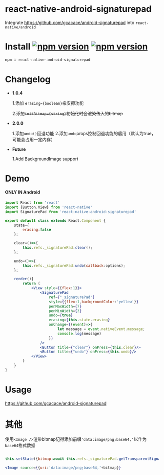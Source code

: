 # react-native-android-signaturepad
Integrate https://github.com/gcacace/android-signaturepad into `react-native/android`

# Install <a href="https://npmjs.org/package/react-native-android-signaturepad"><img alt="npm version" src="http://img.shields.io/npm/v/react-native-android-signaturepad.svg?style=flat-square"></a> <a href="https://npmjs.org/package/react-native-android-signaturepad"><img alt="npm version" src="http://img.shields.io/npm/dm/react-native-android-signaturepad.svg?style=flat-square"></a>
```bash
npm i react-native-android-signaturepad
```

# Changelog

 - **1.0.4**
 
   1.添加 `erasing={boolean}`橡皮擦功能
   
   2.<del>添加`initBitmap={string}`初始化时会渲染传入的bitmap<del>

 - **2.0.0**
  
   1.添加`undo()`回退功能
   2.添加`undo`props控制回退功能的启用（默认为true，可能会占用一定内存）
   
 - **Future**
 
   1.Add BackgroundImage support
   
   
# Demo
#### ONLY IN Android
```jsx harmony
import React from 'react'
import {Button,View} from 'react-native'
import SignaturePad from 'react-native-android-signaturepad'

export default class extends React.Component {
    state={
        erasing:false
    };

    clear=()=>{
        this.refs._signaturePad.clear();
    };

    undo=()=>{
        this.refs._signaturePad.undo(callback:options);
    };

    render(){
        return (
            <View style={{flex:1}}>
                <SignaturePad
                    ref={"_signaturePad"}
                    style={{flex:1,backgroundColor:'yellow'}}
                    penMaxWidth={7}
                    penMinWidth={3}
                    undo={true}
                    erasing={this.state.erasing}
                    onChange={(event)=>{
                        let message = event.nativeEvent.message;
                        console.log(message)
                    }}
                />
                <Button title={"clear"} onPress={this.clear}/>
                <Button title={"undo"} onPress={this.undo}/>
            </View>
        )
    }
}
```

# Usage
https://github.com/gcacace/android-signaturepad

# 其他
使用`<Image />`渲染bitmap记得添加前缀`'data:image/png;base64,'`以作为`base64`格式数据
```jsx harmony

this.setState({bitmap:await this.refs._signaturePad.getTransparentSignatureBitmap()})

<Image source={{uri:'data:image/png;base64,'+bitmap}}
```

